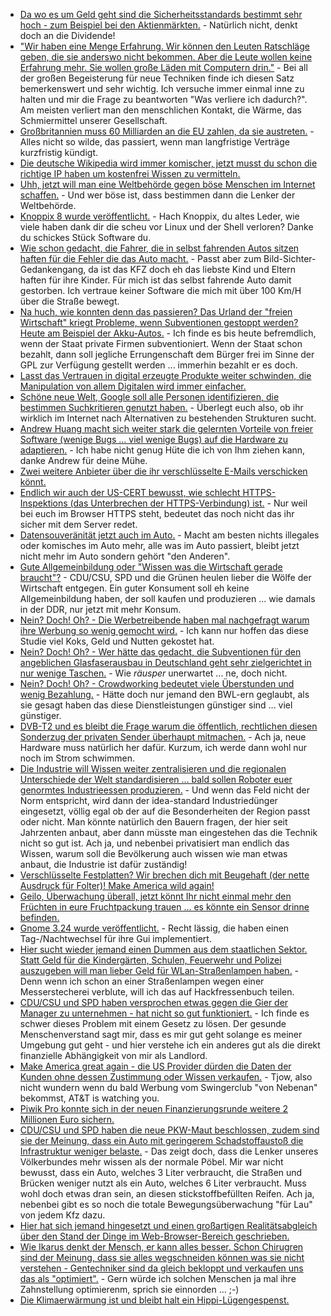 * [Da wo es um Geld geht sind die Sicherheitsstandards bestimmt sehr hoch - zum Beispiel bei den Aktienmärkten.](https://www.heise.de/newsticker/meldung/Riesiges-Necurs-Botnetz-wird-nun-anscheinend-zur-Aktienmanipulation-eingesetzt-3661014.html) - Natürlich nicht, denkt doch an die Dividende!
* ["Wir haben eine Menge Erfahrung. Wir können den Leuten Ratschläge geben, die sie anderswo nicht bekommen. Aber die Leute wollen keine Erfahrung mehr. Sie wollen große Läden mit Computern drin."](https://www.heise.de/newsticker/meldung/Der-langsame-Abschied-der-Schreibmaschinen-Meister-von-Rangun-3660322.html) - Bei all der großen Begeisterung für neue Techniken finde ich diesen Satz bemerkenswert und sehr wichtig. Ich versuche immer einmal inne zu halten und mir die Frage zu beantworten "Was verliere ich dadurch?". Am meisten verliert man den menschlichen Kontakt, die Wärme, das Schmiermittel unserer Gesellschaft.
* [Großbritannien muss 60 Milliarden an die EU zahlen, da sie austreten.](http://www.faz.net/aktuell/wirtschaft/brexit/brexit-grossbritannien-muss-milliarden-fuer-eu-ausstieg-zahlen-14931671.html) - Alles nicht so wilde, das passiert, wenn man langfristige Verträge kurzfristig kündigt.
* [Die deutsche Wikipedia wird immer komischer, jetzt musst du schon die richtige IP haben um kostenfrei Wissen zu vermitteln.](https://www.heise.de/newsticker/meldung/IP-Sperre-Wikipedia-blockiert-zehntausende-anonyme-Oesterreicher-3660293.html)
* [Uhh, jetzt will man eine Weltbehörde gegen böse Menschen im Internet schaffen.](https://www.heise.de/newsticker/meldung/Ex-Verfassungsrichter-Staaten-brauchen-Erziehungsberechtigten-bei-der-Internetregulierung-3660302.html) - Und wer böse ist, dass bestimmen dann die Lenker der Weltbehörde.
* [Knoppix 8 wurde veröffentlicht.](https://www.heise.de/newsticker/meldung/Knoppix-8-bringt-Hybrid-Image-fuers-einfache-Bespielen-von-USB-Sticks-3659361.html) - Hach Knoppix, du altes Leder, wie viele haben dank dir die scheu vor Linux und der Shell verloren? Danke du schickes Stück Software du.
* [Wie schon gedacht, die Fahrer, die in selbst fahrenden Autos sitzen haften für die Fehler die das Auto macht.](https://www.heise.de/newsticker/meldung/Gesetz-zum-automatisierten-Fahren-Das-Auto-lenkt-der-Fahrer-haftet-3659476.html) - Passt aber zum Bild-Sichter-Gedankengang, da ist das KFZ doch eh das liebste Kind und Eltern haften für ihre Kinder. Für mich ist das selbst fahrende Auto damit gestorben. Ich vertraue keiner Software die mich mit über 100 Km/H über die Straße bewegt.
* [Na huch, wie konnten denn das passieren? Das Urland der "freien Wirtschaft" kriegt Probleme, wenn Subventionen gestoppt werden? Heute am Beispiel der Akku-Autos.](https://www.heise.de/newsticker/meldung/Amerikanische-Elektroautohersteller-fuerchten-Subventionsabbau-3654328.html) - Ich finde es bis heute befremdlich, wenn der Staat private Firmen subventioniert. Wenn der Staat schon bezahlt, dann soll jegliche Errungenschaft dem Bürger frei im Sinne der GPL zur Verfügung gestellt werden ... immerhin bezahlt er es doch.
* [Lasst das Vertrauen in digital erzeugte Produkte weiter schwinden, die Manipulation von allem Digitalen wird immer einfacher.](https://www.heise.de/newsticker/meldung/Kuenstliche-Intelligenz-Bilderfaelschen-fuer-alle-3659345.html)
* [Schöne neue Welt, Google soll alle Personen identifizieren, die bestimmen Suchkritieren genutzt haben.](https://www.heise.de/newsticker/meldung/US-Richter-Google-soll-alle-Suchenden-eines-Namens-identifizieren-3660539.html) - Überlegt euch also, ob ihr wirklich im Internet nach Alternativen zu bestehenden Strukturen sucht.
* [Andrew Huang macht sich weiter stark die gelernten Vorteile von freier Software (wenige Bugs ... viel wenige Bugs) auf die Hardware zu adaptieren.](https://www.heise.de/newsticker/meldung/Geistiges-Eigentum-auf-Hardware-Dieser-Unternehmer-moechte-gerne-gehackt-werden-3654359.html) - Ich habe nicht genug Hüte die ich von Ihm ziehen kann, danke Andrew für deine Mühe.
* [Zwei weitere Anbieter über die ihr verschlüsselte E-Mails verschicken könnt.](https://opensource.com/article/17/3/secure-email)
* [Endlich wir auch der US-CERT bewusst, wie schlecht HTTPS-Inspektions (das Unterbrechen der HTTPS-Verbindung) ist.](https://www.heise.de/newsticker/meldung/US-CERT-warnt-vor-HTTPS-Inspektion-3660610.html) - Nur weil bei euch im Browser HTTPS steht, bedeutet das noch nicht das ihr sicher mit dem Server redet.
* [Datensouveränität jetzt auch im Auto.](https://www.golem.de/news/datengesetz-geplant-halter-sollen-eigentuemer-von-fahrzeugdaten-werden-1703-126878.html) - Macht am besten nichts illegales oder komisches im Auto mehr, alle was im Auto passiert, bleibt jetzt nicht mehr im Auto sondern gehört "den Anderen".
* [Gute Allgemeinbildung oder "Wissen was die Wirtschaft gerade braucht"?](https://www.heise.de/newsticker/meldung/IT-Mittelstand-spricht-sich-fuer-ein-Digitalministerium-aus-3661826.html) - CDU/CSU, SPD und die Grünen heulen lieber die Wölfe der Wirtschaft entgegen. Ein guter Konsument soll eh keine Allgemeinbildung haben, der soll kaufen und produzieren ... wie damals in der DDR, nur jetzt mit mehr Konsum.
* [Nein? Doch! Oh? - Die Werbetreibende haben mal nachgefragt warum ihre Werbung so wenig gemocht wird.](https://www.heise.de/newsticker/meldung/Coalition-for-Better-Ads-Popups-und-Autoplay-Videos-nerven-3661707.html) - Ich kann nur hoffen das diese Studie viel Koks, Geld und Nutten gekostet hat.
* [Nein? Doch! Oh? - Wer hätte das gedacht, die Subventionen für den angeblichen Glasfaserausbau in Deutschland geht sehr zielgerichtet in nur wenige Taschen.](https://www.heise.de/newsticker/meldung/Plattform-Weissbuch-Verbaende-fuerchten-Glasfasermonopol-laehmende-Buerokratie-und-Ueberregulierung-3661320.html) - Wie *räusper* unerwartet ... ne, doch nicht.
* [Nein? Doch! Oh? - Crowdworking bedeutet viele Überstunden und wenig Bezahlung.](https://www.heise.de/newsticker/meldung/Crowd-und-Clickworking-Diskriminierung-Ueberstunden-und-schlechte-Bezahlung-3663332.html) - Hätte doch nur jemand den BWL-ern geglaubt, als sie gesagt haben das diese Dienstleistungen günstiger sind ... viel günstiger.
* [DVB-T2 und es bleibt die Frage warum die öffentlich, rechtlichen diesen Sonderzug der privaten Sender überhaupt mitmachen.](https://www.heise.de/newsticker/meldung/Kommentar-Nebelkerzen-zur-Einfuehrung-von-DVB-T2-HD-3663235.html) - Ach ja, neue Hardware muss natürlich her dafür. Kurzum, ich werde dann wohl nur noch im Strom schwimmen.
* [Die Industrie will Wissen weiter zentralisieren und die regionalen Unterschiede der Welt standardisieren ... bald sollen Roboter euer genormtes Industrieessen produzieren.](https://www.heise.de/newsticker/meldung/Roboter-fuer-die-Landwirtschaft-Von-der-Saat-bis-zur-Frucht-3663425.html) - Und wenn das Feld nicht der Norm entspricht, wird dann der idea-standard Industriedünger eingesetzt, völlig egal ob der auf die Besonderheiten der Region passt oder nicht. Man könnte natürlich den Bauern fragen, der hier seit Jahrzenten anbaut, aber dann müsste man eingestehen das die Technik nicht so gut ist. Ach ja, und nebenbei privatisiert man endlich das Wissen, warum soll die Bevölkerung auch wissen wie man etwas anbaut, die Industrie ist dafür zuständig!
* [Verschlüsselte Festplatten? Wir brechen dich mit Beugehaft (der nette Ausdruck für Folter)! Make America wild again!](https://www.heise.de/newsticker/meldung/USA-17-Monate-Beugehaft-wegen-verschluesselter-Festplatten-und-kein-Ende-in-Sicht-3662764.html)
* [Geilo, Überwachung überall, jetzt könnt Ihr nicht einmal mehr den Früchten in eure Fruchtpackung trauen ... es könnte ein Sensor drinne befinden.](https://www.heise.de/newsticker/meldung/Sensor-in-Fruchtform-soll-bei-Ueberwachung-von-Obsttransporten-helfen-3662467.html)
* [Gnome 3.24 wurde veröffentlicht.](http://www.pro-linux.de/news/1/24578/gnome-324-freigegeben.html) - Recht lässig, die haben einen Tag-/Nachtwechsel für ihre Gui implementiert.
* [Hier sucht wieder jemand einen Dummen aus dem staatlichen Sektor. Statt Geld für die Kindergärten, Schulen, Feuerwehr und Polizei auszugeben will man lieber Geld für WLan-Straßenlampen haben.](https://www.heise.de/newsticker/meldung/Intelligente-Strassenlampen-fuer-die-smarte-Stadt-3662310.html) - Denn wenn ich schon an einer Straßenlampen wegen einer Messerstecherei verblute, will ich das auf Hackfressenbuch teilen.
* [CDU/CSU und SPD haben versprochen etwas gegen die Gier der Manager zu unternehmen - hat nicht so gut funktioniert.](https://www.heise.de/tp/features/Deutsche-Spitzenmanager-verbuchen-fast-14-Prozent-Einkommenszuwachs-3664211.html) - Ich finde es schwer dieses Problem mit einem Gesetz zu lösen. Der gesunde Menschenverstand sagt mir, dass es mir gut geht solange es meiner Umgebung gut geht - und hier verstehe ich ein anderes gut als die direkt finanzielle Abhängigkeit von mir als Landlord.
* [Make America great again - die US Provider dürden die Daten der Kunden ohne dessen Zustimmung oder Wissen verkaufen.](https://www.heise.de/newsticker/meldung/Provider-vs-Nutzer-US-Senat-kippt-Privatsphaere-Vorschriften-3663818.html) - Tjow, also nicht wundern wenn du bald Werbung vom Swingerclub "von Nebenan" bekommst, AT&T is watching you.
* [Piwik Pro konnte sich in der neuen Finanzierungsrunde weitere 2 Millionen Euro sichern.](http://www.pro-linux.de/news/1/24579/piwik-pro-schlie%C3%9Ft-finanzierungsrunde-ab.html)
* [CDU/CSU und SPD haben die neue PKW-Maut beschlossen, zudem sind sie der Meinung, dass ein Auto mit geringerem Schadstoffaustoß die Infrastruktur weniger belaste.](https://www.heise.de/newsticker/meldung/Bundestag-verabschiedet-unter-Protesten-die-geaenderte-Pkw-Maut-3663637.html) - Das zeigt doch, dass die Lenker unseres Völkerbundes mehr wissen als der normale Pöbel. Mir war nicht bewusst, dass ein Auto, welches 3 Liter verbraucht, die Straßen und Brücken weniger nutzt als ein Auto, welches 6 Liter verbraucht. Muss wohl doch etwas dran sein, an diesen stickstoffbefüllten Reifen. Ach ja, nebenbei gibt es so noch die totale Bewegungsüberwachung "für Lau" von jedem Kfz dazu.
* [Hier hat sich jemand hingesetzt und einen großartigen Realitätsabgleich über den Stand der Dinge im Web-Browser-Bereich geschrieben.](https://scholar.harvard.edu/files/mickens/files/towashitallaway.pdf)
* [Wie Ikarus denkt der Mensch, er kann alles besser. Schon Chirugren sind der Meinung, dass sie alles wegschneiden können was sie nicht verstehen - Gentechniker sind da gleich bekloppt und verkaufen uns das als "optimiert".](https://www.heise.de/tp/features/Aufraeumarbeiten-im-Erbgut-Synthetische-Chromosomen-fuer-die-Hefe-3663339.html) - Gern würde ich solchen Menschen ja mal ihre Zahnstellung optimierenm, sprich sie einnorden ... ;-)
* [Die Klimaerwärmung ist und bleibt halt ein Hippi-Lügengespenst.](http://www.sciencealert.com/photos-reveal-more-than-200-bright-blue-arctic-lakes-have-started-bubbling-with-methane-gas)
